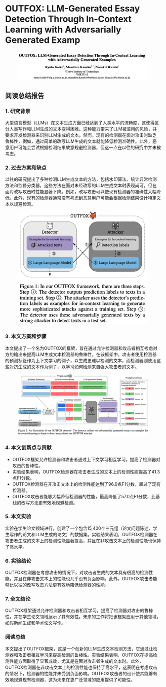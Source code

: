 # OUTFOX: LLM-Generated Essay Detection Through In-Context Learning with Adversarially Generated Examp

<figure><img src="../.gitbook/assets/image (2) (1) (1) (1) (1) (1) (1) (1) (1) (1) (1) (1) (1) (1) (1) (1) (1) (1) (1) (1) (1) (1) (1) (1) (1) (1) (1) (1) (1) (1) (1) (1) (1) (1) (1).png" alt=""><figcaption></figcaption></figure>

## 阅读总结报告

### 1. 研究背景

大型语言模型（LLMs）在文本生成方面已经达到了人类水平的流畅度，这使得区分人类写作和LLM生成的文本变得困难。这种能力带来了LLM被滥用的风险，并要求开发检测器来识别LLM生成的文本。然而，现有的检测器在面对攻击时缺乏鲁棒性，例如，通过简单的改写LLM生成的文本就能降低检测准确性。此外，恶意用户可能会尝试根据检测结果故意规避检测器，但这一点在以往的研究中并未被考虑。

### 2. 过去方案和缺点

以往的研究提出了多种检测LLM生成文本的方法，包括水印算法、统计异常检测方法和监督分类器。这些方法在面对未经改写的LLM生成文本时表现尚可，但在面对改写攻击时性能显著下降。例如，改写攻击可以使现有检测器的准确性大幅降低。此外，现有的检测器通常没有考虑到恶意用户可能会根据检测结果设计特定文本以规避检测。

<figure><img src="../.gitbook/assets/image (3) (1) (1) (1) (1) (1) (1) (1) (1) (1) (1) (1) (1) (1) (1) (1) (1) (1) (1) (1) (1) (1) (1) (1) (1) (1) (1).png" alt=""><figcaption></figcaption></figure>

### 3. 本文方案和步骤

本文提出了一个名为OUTFOX的框架，旨在通过允许检测器和攻击者相互考虑对方的输出来提高LLM生成文本检测器的鲁棒性。在该框架中，攻击者使用检测器的预测标签作为上下文学习的例子，以生成更难以检测的文本，而检测器则使用这些对抗生成的文本作为例子，以学习如何检测来自强大攻击者的文本。

<figure><img src="../.gitbook/assets/image (4) (1) (1) (1) (1) (1) (1) (1) (1) (1) (1) (1) (1) (1) (1) (1) (1) (1) (1) (1) (1) (1) (1) (1) (1) (1).png" alt=""><figcaption></figcaption></figure>

### 4. 本文创新点与贡献

* OUTFOX框架允许检测器和攻击者通过上下文学习相互学习，提高了检测器对攻击的鲁棒性。
* 实验结果表明，OUTFOX检测器在攻击者生成的文本上的检测性能提高了41.3点F1分数。
* OUTFOX检测器在非攻击文本上的检测性能达到了96.9点F1分数，超过了现有检测器。
* OUTFOX攻击者能够大幅降低检测器的性能，最高降低了57.0点F1分数，比基线的改写方法更有效地规避检测。

### 5. 本文实验

实验在学生论文领域进行，创建了一个包含15,400个三元组（论文问题陈述、学生写作的论文和LLM生成的论文）的数据集。实验结果表明，OUTFOX检测器在攻击者生成的文本上的检测性能显著提高，并且在非攻击文本上的检测性能也保持了高水平。

### 6. 实验结论

OUTFOX检测器在考虑攻击的情况下，对攻击者生成的文本具有很高的检测性能，并且在非攻击文本上的性能也几乎没有负面影响。此外，OUTFOX攻击者能够比以往的改写攻击方法更有效地降低检测器的性能。

### 7. 全文结论

OUTFOX框架通过允许检测器和攻击者相互学习，提高了检测器对攻击的鲁棒性，并在学生论文领域展示了其有效性。未来的工作将把该框架应用于其他领域，如假新闻生成和学术论文写作。

### 阅读总结

本文提出了OUTFOX框架，这是一个创新的LLM生成文本检测方法，它通过让检测器和攻击者相互学习来提高检测的鲁棒性。实验结果表明，OUTFOX在提高检测性能方面取得了显著成效，尤其是在面对攻击者生成的文本时。此外，OUTFOX检测器在非攻击文本上的检测性能也保持了高水平，这表明在考虑攻击的情况下，检测器的性能并未受到负面影响。OUTFOX攻击者的设计使其能够有效地规避现有检测器，这为未来在更广泛领域的应用提供了可能性。
